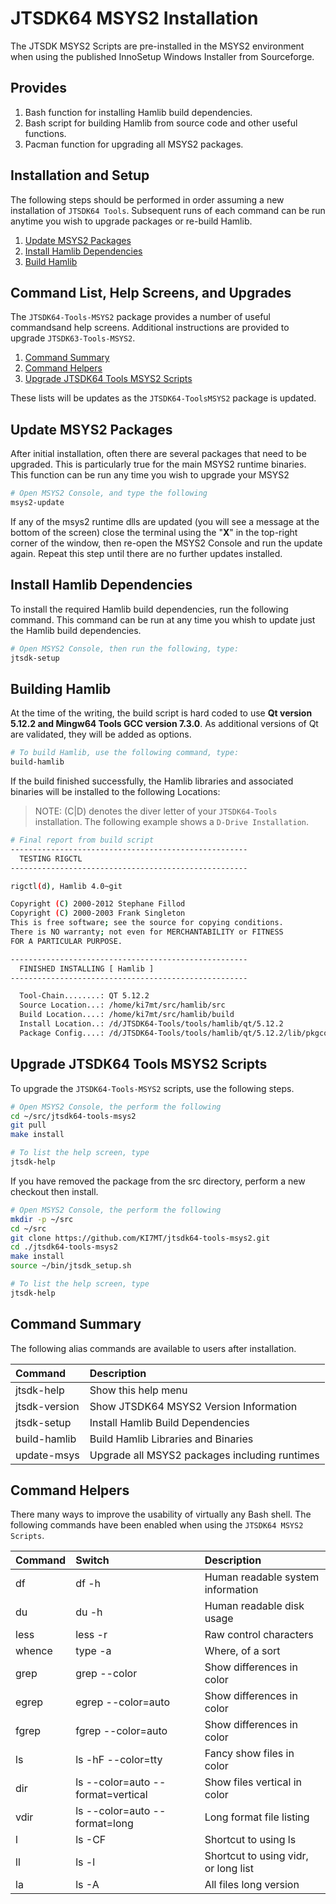 # JTSDK64 MSYS2 Installation

The JTSDK MSYS2 Scripts are pre-installed in the MSYS2 environment when using
the published InnoSetup Windows Installer from Sourceforge. 

## Provides

1. Bash function for installing Hamlib build dependencies.
1. Bash script for building Hamlib from source code and other useful functions.
1. Pacman function for upgrading all MSYS2 packages.

## Installation and Setup

The following steps should be performed in order assuming a new installation
of `JTSDK64 Tools`. Subsequent runs of each command can be run anytime you
wish to upgrade packages or re-build Hamlib.

1. [Update MSYS2 Packages](#update-msys2-packages)
1. [Install Hamlib Dependencies](#install-hamlib-dependencies)
1. [Build Hamlib](#build-hamlib)

## Command List, Help Screens, and Upgrades

The `JTSDK64-Tools-MSYS2` package provides a number of useful commandsand help
screens. Additional instructions are provided to upgrade `JTSDK63-Tools-MSYS2`.

1. [Command Summary](#command-summary)
1. [Command Helpers](#command-helpers)
1. [Upgrade JTSDK64 Tools MSYS2 Scripts](#upgrade-jtsdk64-tools-msys2-scripts)

These lists will be updates as the `JTSDK64-ToolsMSYS2` package is updated.

## Update MSYS2 Packages

After initial installation, often there are several packages that need to be
upgraded. This is particularly true for the main MSYS2 runtime binaries. This
function can be run any time you wish to upgrade your MSYS2 

```bash
# Open MSYS2 Console, and type the following
msys2-update
```

If any of the msys2 runtime dlls are updated (you will see a message at
the bottom of the screen) close the terminal using the "**X**" in the top-right
corner of the window, then re-open the MSYS2 Console and run the update again.
Repeat this step until there are no further updates installed.

## Install Hamlib Dependencies

To install the required Hamlib build dependencies, run the following command.
This command can be run at any time you whish to update just the Hamlib build
dependencies.

```bash
# Open MSYS2 Console, then run the following, type:
jtsdk-setup
```

## Building Hamlib

At the time of the writing, the build script is hard coded to use **Qt version
5.12.2 and Mingw64 Tools GCC version 7.3.0**. As additional versions of Qt are
validated, they will be added as options.

```bash
# To build Hamlib, use the following command, type:
build-hamlib
```
If the build finished successfully, the Hamlib libraries and associated binaries
will be installed to the following Locations:

>NOTE: (C|D) denotes the diver letter of your `JTSDK64-Tools` installation. The
following example shows a `D-Drive Installation`.

```bash
# Final report from build script
-----------------------------------------------------
  TESTING RIGCTL
-----------------------------------------------------

rigctl(d), Hamlib 4.0~git

Copyright (C) 2000-2012 Stephane Fillod
Copyright (C) 2000-2003 Frank Singleton
This is free software; see the source for copying conditions.
There is NO warranty; not even for MERCHANTABILITY or FITNESS
FOR A PARTICULAR PURPOSE.

-----------------------------------------------------
  FINISHED INSTALLING [ Hamlib ]
-----------------------------------------------------

  Tool-Chain........: QT 5.12.2
  Source Location...: /home/ki7mt/src/hamlib/src
  Build Location....: /home/ki7mt/src/hamlib/build
  Install Location..: /d/JTSDK64-Tools/tools/hamlib/qt/5.12.2
  Package Config....: /d/JTSDK64-Tools/tools/hamlib/qt/5.12.2/lib/pkgconfig/hamlib.pc
```

## Upgrade JTSDK64 Tools MSYS2 Scripts

To upgrade the `JTSDK64-Tools-MSYS2` scripts, use the following steps.

```bash
# Open MSYS2 Console, the perform the following
cd ~/src/jtsdk64-tools-msys2
git pull
make install

# To list the help screen, type
jtsdk-help
```

If you have removed the package from the src directory, perform a new checkout
then install.

```bash
# Open MSYS2 Console, the perform the following
mkdir -p ~/src
cd ~/src
git clone https://github.com/KI7MT/jtsdk64-tools-msys2.git
cd ./jtsdk64-tools-msys2
make install
source ~/bin/jtsdk_setup.sh

# To list the help screen, type
jtsdk-help
```

## Command Summary

The following alias commands are available to users after installation.

| Command       | Description                                      |
| :------------ |:------------------------------------------------ |
| jtsdk-help    | Show this help menu                              |
| jtsdk-version | Show JTSDK64 MSYS2 Version Information           |
| jtsdk-setup   | Install Hamlib Build Dependencies                |
| build-hamlib  | Build Hamlib Libraries and Binaries              |
| update-msys   | Upgrade all MSYS2 packages including runtimes    |

## Command Helpers

There many ways to improve the usability of virtually any Bash shell. The following
commands have been enabled when using the `JTSDK64 MSYS2 Scripts`.

| Command  | Switch             | Description                            |
| :------- | :----------------- |:-------------------------------------- |
| df       | df -h              | Human readable system information      |
| du       | du -h              | Human readable disk usage              |
| less     | less -r            | Raw control characters                 |
| whence   | type -a            | Where, of a sort                       |
| grep     | grep --color       | Show differences in color              |
| egrep    | egrep --color=auto | Show differences in color              |
| fgrep    | fgrep --color=auto | Show differences in color              |
| ls       | ls -hF --color=tty | Fancy show files in color              |
| dir      | ls --color=auto --format=vertical | Show files vertical in color |
| vdir     | ls --color=auto --format=long | Long format file listing |
| l        | ls -CF | Shortcut to using ls |
| ll       | ls -l  | Shortcut to using vidr, or long list |
| la       | ls -A  | All files long version |
